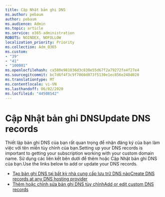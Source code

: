 ```yaml
---
title: Cập Nhật bản ghi DNS
ms.author: pebaum
author: pebaum
ms.audience: Admin
ms.topic: article
ms.service: o365-administration
ROBOTS: NOINDEX, NOFOLLOW
localization_priority: Priority
ms.collection: Adm_O365
ms.custom:
- "39"
- "41"
- "100001"
ms.openlocfilehash: ca580e981036d3c830e55d67f2a79272fe4f27e4
ms.sourcegitcommit: bc7d6f4f3c9f7060d073f5130e1ec856e248d020
ms.translationtype: MT
ms.contentlocale: vi-VN
ms.lasthandoff: 06/02/2020
ms.locfileid: "44508542"
---
```

# <a name="update-dns-records"></a><span data-ttu-id="17595-102">Cập Nhật bản ghi DNS</span><span class="sxs-lookup"><span data-stu-id="17595-102">Update DNS records</span></span>

<span data-ttu-id="17595-103">Thiết lập bản ghi DNS của bạn rất quan trọng để nhận đăng ký của bạn làm việc với tên miền tùy chỉnh của bạn.</span><span class="sxs-lookup"><span data-stu-id="17595-103">Setting up your DNS records is important to getting your subscription working with your custom domain name.</span></span> <span data-ttu-id="17595-104">Sử dụng các liên kết bên dưới để thêm hoặc Cập Nhật bản ghi DNS của bạn.</span><span class="sxs-lookup"><span data-stu-id="17595-104">Use the links below to add or update your DNS records.</span></span>
  
- [<span data-ttu-id="17595-105">Tạo bản ghi DNS tại bất kỳ nhà cung cấp lưu trữ DNS nào</span><span class="sxs-lookup"><span data-stu-id="17595-105">Create DNS records at any DNS hosting provider</span></span>](https://docs.microsoft.com/microsoft-365/admin/get-help-with-domains/create-dns-records-at-any-dns-hosting-provider)  
- [<span data-ttu-id="17595-106">Thêm hoặc chỉnh sửa bản ghi DNS tùy chỉnh</span><span class="sxs-lookup"><span data-stu-id="17595-106">Add or edit custom DNS records</span></span>](https://docs.microsoft.com/microsoft-365/admin/dns/add-or-edit-custom-dns-records)